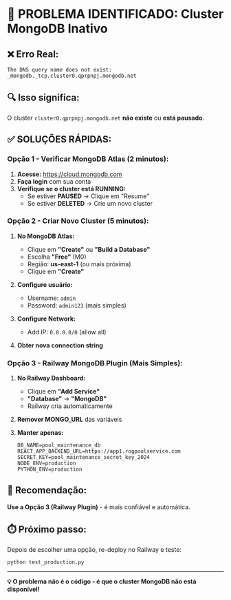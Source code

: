 # 🚨 PROBLEMA IDENTIFICADO: Cluster MongoDB Inativo

## ❌ Erro Real:
```
The DNS query name does not exist: _mongodb._tcp.cluster0.qprpnpj.mongodb.net
```

## 🔍 Isso significa:
O cluster `cluster0.qprpnpj.mongodb.net` **não existe** ou **está pausado**.

## ✅ SOLUÇÕES RÁPIDAS:

### **Opção 1 - Verificar MongoDB Atlas (2 minutos):**

1. **Acesse:** https://cloud.mongodb.com
2. **Faça login** com sua conta
3. **Verifique se o cluster está RUNNING:**
   - Se estiver **PAUSED** → Clique em "Resume"
   - Se estiver **DELETED** → Crie um novo cluster

### **Opção 2 - Criar Novo Cluster (5 minutos):**

1. **No MongoDB Atlas:**
   - Clique em **"Create"** ou **"Build a Database"**
   - Escolha **"Free"** (M0)
   - Região: **us-east-1** (ou mais próxima)
   - Clique em **"Create"**

2. **Configure usuário:**
   - Username: `admin`
   - Password: `admin123` (mais simples)

3. **Configure Network:**
   - Add IP: `0.0.0.0/0` (allow all)

4. **Obter nova connection string**

### **Opção 3 - Railway MongoDB Plugin (Mais Simples):**

1. **No Railway Dashboard:**
   - Clique em **"Add Service"**
   - **"Database"** → **"MongoDB"**
   - Railway cria automaticamente

2. **Remover MONGO_URL** das variáveis

3. **Manter apenas:**
   ```
   DB_NAME=pool_maintenance_db
   REACT_APP_BACKEND_URL=https://app1.rogpoolservice.com
   SECRET_KEY=pool_maintenance_secret_key_2024
   NODE_ENV=production
   PYTHON_ENV=production
   ```

## 🎯 **Recomendação:**

**Use a Opção 3 (Railway Plugin)** - é mais confiável e automática.

## ⏱️ **Próximo passo:**
Depois de escolher uma opção, re-deploy no Railway e teste:
```
python test_production.py
```

---

**💡 O problema não é o código - é que o cluster MongoDB não está disponível!**